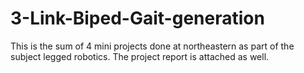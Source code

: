 # 3-Link-Biped-Gait-generation
This is the sum of 4 mini projects done at northeastern as part of the subject legged robotics. The project report is attached as well.
